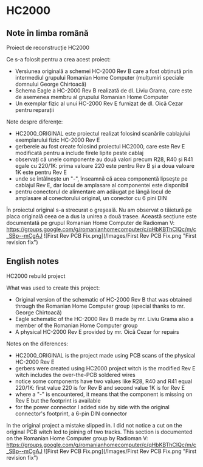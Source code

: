 # HC2000

## Note în limba română
Proiect de reconstrucție HC2000

Ce s-a folosit pentru a crea acest proiect:
- Versiunea originală a schemei HC-2000 Rev B care a fost obținută prin intermediul grupului Romanian Home Computer (mulțumiri speciale domnului George Chirtoacă)
- Schema Eagle a HC-2000 Rev B realizată de dl. Liviu Grama, care este de asemenea membru al grupului Romanian Home Computer
- Un exemplar fizic al unui HC-2000 Rev E furnizat de dl. Oică Cezar pentru reparații

Note despre diferențe:
- HC2000_ORIGINAL este proiectul realizat folosind scanările cablajului exemplarului fizic HC-2000 Rev E
- gerberele au fost create folosind proiectul HC2000, care este Rev E modificată pentru a include firele lipite peste cablaj
- observați că unele componente au două valori precum R28, R40 și R41 egale cu 220/1K: prima valoare 220 este pentru Rev B și a doua valoare 1K este pentru Rev E
- unde se întâlnește un "-", înseamnă că acea componentă lipsește pe cablajul Rev E, dar locul de amplasare al componentei este disponibil
- pentru conectorul de alimentare am adăugat pe lângă locul de amplasare al conectorului original, un conector cu 6 pini DIN

În proiectul original s-a strecurat o greșeală. Nu am observat o tăietură pe placa originală ceea ce a dus la unirea a două trasee.
Această secțiune este documentată pe grupul Romanian Home Computer de Radioman V: https://groups.google.com/g/romanianhomecomputer/c/qHbKBThCIQc/m/c_SBp--mCgAJ
![First Rev PCB Fix.png](/Images/First Rev PCB Fix.png "First revision fix")

## English notes
HC2000 rebuild project

What was used to create this project:
- Original version of the schematic of HC-2000 Rev B that was obtained through the Romanian Home Computer group (special thanks to mr. George Chirtoacă)
- Eagle schematic of the HC-2000 Rev B made by mr. Liviu Grama also a member of the Romanian Home Computer group
- A physical HC-2000 Rev E provided by mr. Oică Cezar for repairs

Notes on the diferences:
- HC2000_ORIGINAL is the project made using PCB scans of the physical HC-2000 Rev E
- gerbers were created using HC2000 project witch is the modified Rev E witch includes the over-the-PCB soldered wires
- notice some components have two values like R28, R40 and R41 equal 220/1K: first value 220 is for Rev B and second value 1K is for Rev E
- where a "-" is encountered, it means that the component is missing on Rev E but the footprint is available
- for the power connector I added side by side with the original connector's footprint, a 6-pin DIN connector

In the original project a mistake slipped in. I did not notice a cut on the original PCB witch led to joining of two tracks.
This section is documented on the Romanian Home Computer group by Radioman V: https://groups.google.com/g/romanianhomecomputer/c/qHbKBThCIQc/m/c_SBp--mCgAJ
![First Rev PCB Fix.png](/Images/First Rev PCB Fix.png "First revision fix")
